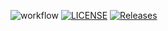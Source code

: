 ![workflow](https://github.com/Dilloid/sem/actions/workflows/main.yml/badge.svg)
[![LICENSE](https://img.shields.io/github/license/Dilloid/sem.svg?style=flat-square)](https://github.com/Dilloid/sem/blob/master/LICENSE)
[![Releases](https://img.shields.io/github/release/Dilloid/sem/all.svg?style=flat-square)](https://github.com/Dilloid/sem/releases)
